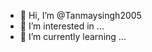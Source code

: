 - 👋 Hi, I’m @Tanmaysingh2005
- 👀 I’m interested in ...
- 🌱 I’m currently learning ...

<!---
Tanmaysingh2005/Tanmaysingh2005 is a ✨ special ✨ repository because its `README.md` (this file) appears on your GitHub profile.
You can click the Preview link to take a look at your changes.
--->
